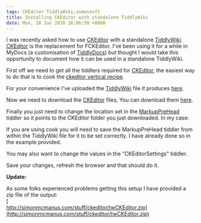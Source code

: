 ```yaml
---
tags: CKEditor TiddlyWiki,osmososft
title: Installing CKEditor with standalone TiddlyWiki
date: Mon, 28 Jun 2010 16:06:58 +0000
---
```

I was recently asked how to use [CKEditor](http://ckeditor.com/) with a standalone [TiddlyWiki](http://tiddlywiki.com). [CKEditor](http://ckeditor.com/) is the replacement for FCKEditor. I've been using it for a while in MyDocs (a customisation of [TiddlyDocs](http://tiddlydocs.com)) but thought I would take this opportunity to document how it can be used in a standalone TiddlyWiki.  
  
First off we need to get all the tiddlers required for [CKEditor](ckeditor.com), the easiest way to do that is to cook the [ckeditor vertical recipe](http://svn.tiddlywiki.org/Trunk/verticals/ckeditor/index.html.recipe).  
  
For your convenience I've uploaded the [TiddlyWiki](tiddlywiki.com) file it produces [here](http://simonmcmanus.com/stuff/ckeditor/index.html).  
  
Now we need to download the [CKEditor](ckeditor.com) files, You can download them [here](http://download.cksource.com/CKEditor/CKEditor/CKEditor%203.3.1/ckeditor_3.3.1.zip).  
  
Finally you just need to change the location set in the [MarkupPreHead](http://simonmcmanus.com/stuff/ckeditor/index.html#MarkupPreHead) tiddler so it points to the CKEditor folder you just downloaded. In my case:  
  
<script type="text/javascript" src="**./ckeditor/ckeditor.js**"></script>  
  
If you are using cook you will need to save the MarkupPreHead tiddler from within the TiddlyWiki file for it to be set correctly. I have already done so in the example provided.  
  
You may also want to change the values in the "CKEditorSettings" tiddler.  
  
Save your changes, refresh the browser and that should do it.  
  
**Update:**  
  
As some folks experienced problems getting this setup I have provided a zip file of the output:  
[  
http://simonmcmanus.com/stuff/ckeditor/twCKEditor.zip](http://simonmcmanus.com/stuff/ckeditor/twCKEditor.zip)
